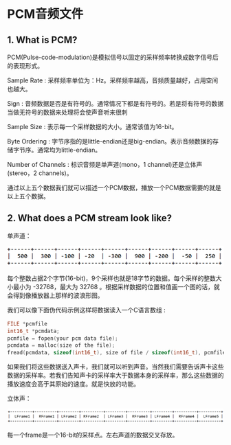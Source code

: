 # PCM音频文件
## 1. What is PCM?
PCM(Pulse-code-modulation)是模拟信号以固定的采样频率转换成数字信号后的表现形式。

Sample Rate : 
采样频率单位为：Hz。采样频率越高，音频质量越好，占用空间也越大。

Sign : 
音频数据是否是有符号的。通常情况下都是有符号的。若是将有符号的数据当做无符号的数据来处理将会使声音听来很刺

Sample Size : 
表示每一个采样数据的大小。通常该值为16-bit。

Byte Ordering : 
字节序指的是little-endian还是big-endian。表示音频数据的存储字节序。通常均为little-endian。

Number of Channels : 
标识音频是单声道(mono，1 channel)还是立体声(stereo，2 channels)。

通过以上五个数据我们就可以描述一个PCM数据，播放一个PCM数据需要的就是以上五个数据。

## 2. What does a PCM stream look like?

单声道：

![pcm_1ch](../assets/images/pcm_1ch.png)

每个整数占据2个字节(16-bit)，9个采样也就是18字节的数据。每个采样的整数大小最小为 -32768，最大为 32768 。根据采样数据的位置和值画一个图的话，就会得到像播放器上那样的波浪形图。

我们可以像下面伪代码示例这样将数据读入一个C语言数组 :

```c
FILE *pcmfile
int16_t *pcmdata;
pcmfile = fopen(your pcm data file);
pcmdata = malloc(size of the file);
fread(pcmdata, sizeof(int16_t), size of file / sizeof(int16_t), pcmfile); 
``` 

如果我们将这些数据送入声卡，我们就可以听到声音。当然我们需要告诉声卡这些数据的采样率。若我们告知声卡的采样率大于数据本身的采样率，那么这些数据的播放速度会高于其原始的速度。就是快放的功能。

立体声：

![pcm_2ch](../assets/images/pcm_2ch.png)

每一个frame是一个16-bit的采样点。左右声道的数据交叉存放。



